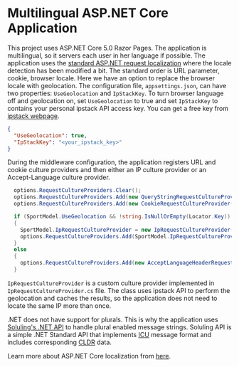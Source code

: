 # Multilingual ASP.NET Core Application

This project uses ASP.NET Core 5.0 Razor Pages. The application is multilingual, so it servers each user in her language if possible.  The application uses the [standard ASP.NET request localization](https://docs.microsoft.com/en-us/aspnet/core/fundamentals/localization) where the locale detection has been modified a bit. The standard order is URL parameter, cookie, browser locale. Here we have an option to replace the browser locale with geolocation. The configuration file, `appsettings.json`, can have two properties: `UseGeolocation` and `IpStackKey`. To turn browser language off and geolocation on, set `UseGeolocation` to true and set `IpStackKey` to contains your personal ipstack API access key. You can get a free key from [ipstack webpage](https://ipstack.com/).

```json
{
  "UseGeolocation": true,
  "IpStackKey": "<your_ipstack_key>"
}
```

During the middleware configuration, the application registers URL and cookie culture providers and then either an IP culture provider or an Accept-Language culture provider.

```c#
  options.RequestCultureProviders.Clear();
  options.RequestCultureProviders.Add(new QueryStringRequestCultureProvider());
  options.RequestCultureProviders.Add(new CookieRequestCultureProvider());

  if (SportModel.UseGeolocation && !string.IsNullOrEmpty(Locator.Key))
  {
    SportModel.IpRequestCultureProvider = new IpRequestCultureProvider();
    options.RequestCultureProviders.Add(SportModel.IpRequestCultureProvider);
  }
  else
  {
    options.RequestCultureProviders.Add(new AcceptLanguageHeaderRequestCultureProvider());
  }
```
`IpRequestCultureProvider` is a custom culture provider implemented in `IpRequestCultureProvider.cs` file. The class uses ipstack API to perform the geolocation and caches the results, so the application does not need to locate the same IP more than once.

.NET does not have support for plurals. This is why the application uses [Soluling's .NET API](https://github.com/soluling/I18N) to handle plural enabled message strings. Soluling API is a simple .NET Standard API that implements [ICU](http://site.icu-project.org/) message format and includes corresponding [CLDR](http://cldr.unicode.org/) data. 

Learn more about ASP.NET Core localization from [here](https://www.soluling.com/Help/ASP.NETCore/Index.htm).

